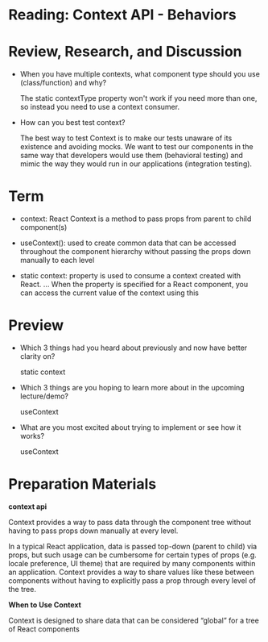 # Reading: Context API - Behaviors

# Review, Research, and Discussion

* When you have multiple contexts, what component type should you use (class/function) and why?

    The static contextType property won't work if you need more than one, so instead you need to use a context consumer.
* How can you best test context?
  
    
    The best way to test Context is to make our tests unaware of its existence and avoiding mocks. We want to test our components in the same way that developers would use them (behavioral testing) and mimic the way they would run in our applications (integration testing).


# Term

* context: React Context is a method to pass props from parent to child component(s)

* useContext():  used to create common data that can be accessed throughout the component hierarchy without passing the props down manually to each level

* static context: property is used to consume a context created with React. ... When the property is specified for a React component, you can access the current value of the context using this


# Preview


* Which 3 things had you heard about previously and now have better clarity on?

    static context

* Which 3 things are you hoping to learn more about in the upcoming lecture/demo?

    useContext

* What are you most excited about trying to implement or see how it works?
    
     useContext


# Preparation Materials

**context api**

Context provides a way to pass data through the component tree without having to pass props down manually at every level.

In a typical React application, data is passed top-down (parent to child) via props, but such usage can be cumbersome for certain types of props (e.g. locale preference, UI theme) that are required by many components within an application. Context provides a way to share values like these between components without having to explicitly pass a prop through every level of the tree.

**When to Use Context**

Context is designed to share data that can be considered “global” for a tree of React components

